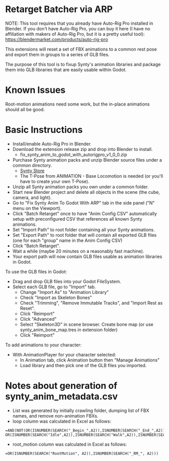 # Retarget Batcher via ARP

NOTE: This tool requires that you already have Auto-Rig Pro installed in Blender.
If you don't have Auto-Rig Pro, you can buy it here (I have no affiliation with
makers of Auto-Rig Pro, but it is a pretty useful tool):
https://blendermarket.com/products/auto-rig-pro

This extensions will reset a set of FBX animations to a common rest pose and export
them in groups to a series of GLB files.

The purpose of this tool is to fixup Synty's animation libraries and package them
into GLB libraries that are easily usable within Godot.

# Known Issues
Root-motion animations need some work, but the in-place animations should all be good.

# Basic Instructions

- Install/enable Auto-Rig Pro in Blender.
- Download the extension release zip and drop into Blender to install.
  - fix_synty_anim_to_godot_with_autorigpro_v1_0_0.zip
- Purchase Synty animation packs and unzip Blender source files under a common directory.
  - [Synty Store](https://syntystore.com)
  - The T-Pose from ANIMATION - Base Locomotion is needed (or you'll have to create your own T-Pose).
- Unzip all Synty animation packs you own under a common folder.
- Start new Blender project and delete all objects in the scene (the cube, camera, and light).
- Go to "Fix Synty Anim To Godot With ARP" tab in the side panel ("N" menu on the Viewport).
- Click "Batch Retarget" once to have "Anim Config CSV" automatically setup with preconfigured CSV that references all known Synty animations.
- Set "Import Path" to root folder containing all your Synty animations.
- Set "Export Path" to root folder that will contain all exported GLB files (one for each "group" name in the Anim Config CSV)
- Click "Batch Retarget".
- Wait a while (maybe 20 minutes on a reasonably fast machine).
- Your export path will now contain GLB files usable as animation libraries in Godot.

To use the GLB files in Godot:
- Drag and drop GLB files into your Godot FileSystem.
- Select each GLB file, go to "Import" tab.
	- Change "Import As" to "Animation Library"
	- Check "Import as Skeleton Bones"
	- Check "Trimming", "Remove Immutable Tracks", and "Import Rest as Reset".
	- Click "Reimport"
	- Click "Advanced"
	- Select "Skeleton3D" in scene browser. Create bone map (or use synty_anim_bone_map.tres in extension folder)
	- Click "Reimport"

To add animations to your character:
- With AnimationPlayer for your character selected:
  - In Animation tab, click Animation button then "Manage Animations"
  - Load library and then pick one of the GLB files you imported.


# Notes about generation of synty_anim_metadata.csv
- List was generated by initially crawling folder, dumping list of FBX names, and remove non-animation FBXs.
- loop column was calculated in Excel as follows:
```
=AND(NOT(OR(ISNUMBER(SEARCH("_Begin_",A2)),ISNUMBER(SEARCH("_End_",A2)),ISNUMBER(SEARCH("_ReturnTo",A2)),ISNUMBER(SEARCH("_To",A2)),ISNUMBER(SEARCH("_Enter",A2)),ISNUMBER(SEARCH("_Exit",A2)))), OR(ISNUMBER(SEARCH("Idle",A2)),ISNUMBER(SEARCH("Walk",A2)),ISNUMBER(SEARCH("Run",A2)),ISNUMBER(SEARCH("Sprint",A2)),ISNUMBER(SEARCH("Shuffle_",A2)),ISNUMBER(SEARCH("Crouch_",A2)),ISNUMBER(SEARCH("_Additive_",A2)),ISNUMBER(SEARCH("_Loop",A2))))
```
- root_motion column was calculated in Excel as follows:
```
=OR(ISNUMBER(SEARCH("RootMotion", A2)),ISNUMBER(SEARCH("_RM_", A2)))
```